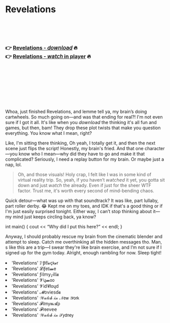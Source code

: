 <h1>Revelations</h1>

<br><br><br>

<h3>👉 <a href="https://Davids-scalintiograph1978.github.io/gumbluawkr/">Revelations - 𝘥𝘰𝘸𝘯𝘭𝘰𝘢𝘥</a> 🔥<br>
👉 <a href="https://Davids-scalintiograph1978.github.io/gumbluawkr/">Revelations - 𝘸𝘢𝘵𝘤𝘩 in player</a> 🔥
</h3>



<br><br><br><br><br><br><br>


Whoa, just finished Revelations, and lemme tell ya, my brain’s doing cartwheels. So much going on—and was that ending for real?! I'm not even sure if I got it all. It's like when you 𝘥𝘰𝘸𝘯𝘭𝘰𝘢𝘥 the   thinking it's all fun and games, but then, bam! They drop these plot twists that make you question everything. You know what I mean, right?

Like, I'm sitting there thinking, Oh yeah, I totally get it, and then the next scene just flips the script! Honestly, my brain's fried. And that one character—you know who I mean—why did they have to go and make it that complicated? Seriously, I need a replay button for my brain. Or maybe just a nap, lol.  

> Oh, and those visuals! Holy crap, I felt like I was in some kind of virtual reality trip. So, yeah, if you haven’t 𝘸𝘢𝘵𝘤𝘩𝘦𝘥 it yet, you gotta sit down and just 𝘸𝘢𝘵𝘤𝘩 the   already. Even if just for the sheer WTF factor. Trust me, it's worth every second of mind-bending chaos.

Quick detour—what was up with that soundtrack? It was like, part lullaby, part roller derby. 😂 Kept me on my toes, and IDK if that's a good thing or if I'm just easily surprised tonight. Either way, I can’t stop thinking about it—my mind just keeps circling back, ya know?

int main() { cout << “Why did I put this here?” << endl; }

Anyway, I should probably rescue my brain from the cinematic blender and attempt to sleep. Catch me overthinking all the hidden messages tho. Man,  s like this are a trip—I swear they're like brain exercise, and I’m not sure if I signed up for the gym today. Alright, enough rambling for now. Sleep tight!

<li>'Revelations' 𝙿Ꞵť𝗅𝓸ç𝗄𝓮𝗋</li>
<li>'Revelations' 𝓛𝗂ƒ𝖾𝗍𝗂𝓶𝖾</li>
<li>'Revelations' ƒ𝗂𝗅𝗆𝗒𝓏𝗂𝗅𝗅𝖆</li>
<li>'Revelations' 𝓥ų𝓶𝗈𝗈</li>
<li>'Revelations' 𝓥𝗂ԁ𝓒𝗅𝗈ųԁ</li>
<li>'Revelations' 𝓜𝗈ν𝗂𝖾𝗌ԁ𝖆</li>
<li>'Revelations' 𝒲𝒶𝓉𝒸𝒽 𝒾𝓃 𝒩𝖾𝗐 𝒴𝗈𝗋𝗄</li>
<li>'Revelations' 𝓕𝗂𝗅𝗆𝗒𝗐𝓐ρ</li>
<li>'Revelations' 𝓕𝗋𝖾𝖾ν𝖾𝖾</li>
<li>'Revelations' 𝒲𝒶𝓉𝒸𝒽 𝒾𝓃 𝒮𝗒𝖽𝗇𝖾𝗒</li>
